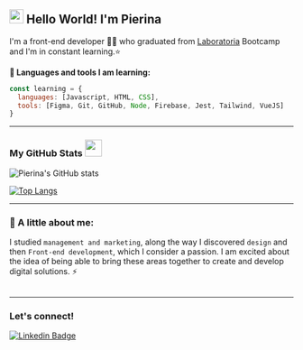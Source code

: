 
##  <img src="https://media.giphy.com/media/hvRJCLFzcasrR4ia7z/giphy.gif" width="25px"> Hello World! I'm Pierina 

<p>I'm a front-end developer 👩‍💻 who graduated from <a href="https://www.laboratoria.la/">Laboratoria</a> Bootcamp and I'm in constant learning.⭐</p>

<strong> 🚀 Languages and tools I am learning:</strong>
```javascript
const learning = {
  languages: [Javascript, HTML, CSS],
  tools: [Figma, Git, GitHub, Node, Firebase, Jest, Tailwind, VueJS]
}
```
---
### My GitHub Stats <img src="https://media.giphy.com/media/WUlplcMpOCEmTGBtBW/giphy.gif" width="30"> 

![Pierina's GitHub stats](https://github-readme-stats.vercel.app/api?username=pierinamont&hide=contribs,prs&theme=buefy&show_icons=true)

[![Top Langs](https://github-readme-stats.vercel.app/api/top-langs/?username=pierinamont&layout=compact&theme=buefy)](https://github.com/pierinamont/github-readme-stats)

---
### 💬 A little about me:

I studied `management and marketing`, along the way I discovered `design` and then `Front-end development`, which I consider a passion.
I am excited about the idea of being able to bring these areas together to create and develop digital solutions. ⚡ <br><br>

---
### Let's connect!

[![Linkedin Badge](https://img.shields.io/badge/-LinkedIn-blue?style=flat-square&logo=Linkedin&logoColor=white&link=https://www.linkedin.com/in/pierina-montalva-fatur/)](https://www.linkedin.com/in/pierina-montalva-fatur/) 
<!--
**pierinamont/pierinamont** is a ✨ _special_ ✨ repository because its `README.md` (this file) appears on your GitHub profile.
-->
